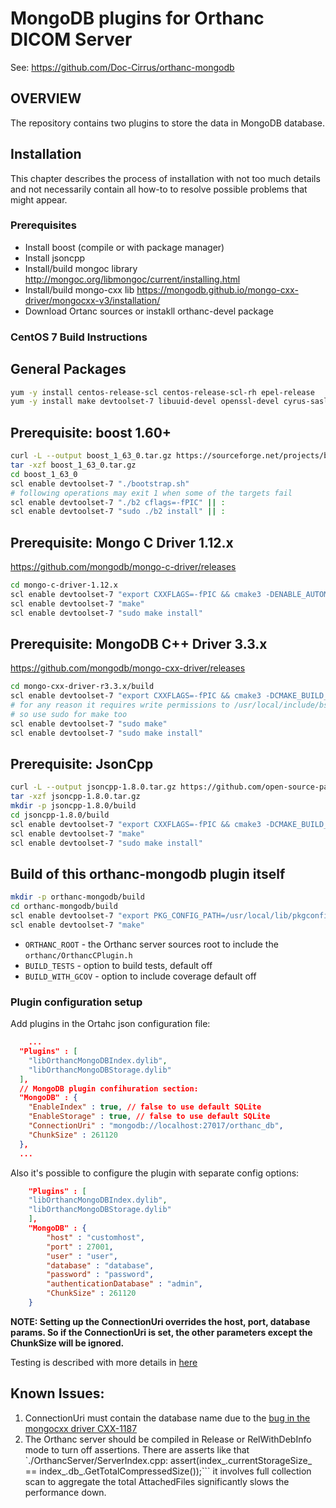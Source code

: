 # MongoDB plugins for Orthanc DICOM Server

See: https://github.com/Doc-Cirrus/orthanc-mongodb

## OVERVIEW
The repository contains two plugins to store the data in MongoDB database.

## Installation

This chapter describes the process of installation with not too much details and not necessarily contain all how-to to resolve possible problems that might appear.

### Prerequisites
- Install boost (compile or with package manager)
- Install jsoncpp
- Install/build mongoc library http://mongoc.org/libmongoc/current/installing.html
- Install/build mongo-cxx lib https://mongodb.github.io/mongo-cxx-driver/mongocxx-v3/installation/
- Download Ortanc sources or instakll orthanc-devel package

### CentOS 7 Build Instructions

## General Packages
```bash
yum -y install centos-release-scl centos-release-scl-rh epel-release
yum -y install make devtoolset-7 libuuid-devel openssl-devel cyrus-sasl-devel cmake3 zlib-devel
```

## Prerequisite: boost 1.60+
```bash
curl -L --output boost_1_63_0.tar.gz https://sourceforge.net/projects/boost/files/boost/1.63.0/boost_1_63_0.tar.gz/download
tar -xzf boost_1_63_0.tar.gz
cd boost_1_63_0
scl enable devtoolset-7 "./bootstrap.sh"
# following operations may exit 1 when some of the targets fail
scl enable devtoolset-7 "./b2 cflags=-fPIC" || :
scl enable devtoolset-7 "sudo ./b2 install" || :
```

## Prerequisite: Mongo C Driver 1.12.x
https://github.com/mongodb/mongo-c-driver/releases
```bash
cd mongo-c-driver-1.12.x
scl enable devtoolset-7 "export CXXFLAGS=-fPIC && cmake3 -DENABLE_AUTOMATIC_INIT_AND_CLEANUP=OFF -DCMAKE_BUILD_TYPE=Release"
scl enable devtoolset-7 "make"
scl enable devtoolset-7 "sudo make install"
```

## Prerequisite: MongoDB C++ Driver 3.3.x
https://github.com/mongodb/mongo-cxx-driver/releases
```bash
cd mongo-cxx-driver-r3.3.x/build
scl enable devtoolset-7 "export CXXFLAGS=-fPIC && cmake3 -DCMAKE_BUILD_TYPE=Release -DCMAKE_INSTALL_PREFIX=/usr/local -DLIBBSON_DIR=/usr/local -DLIBMONGOC_DIR=/usr/local .."
# for any reason it requires write permissions to /usr/local/include/bsoncxx/v_noabi/bsoncxx/third_party/mnmlstc/share/cmake/core
# so use sudo for make too
scl enable devtoolset-7 "sudo make"
scl enable devtoolset-7 "sudo make install"
```

## Prerequisite: JsonCpp
```bash
curl -L --output jsoncpp-1.8.0.tar.gz https://github.com/open-source-parsers/jsoncpp/archive/1.8.0.tar.gz
tar -xzf jsoncpp-1.8.0.tar.gz
mkdir -p jsoncpp-1.8.0/build
cd jsoncpp-1.8.0/build
scl enable devtoolset-7 "export CXXFLAGS=-fPIC && cmake3 -DCMAKE_BUILD_TYPE=Release .."
scl enable devtoolset-7 "make"
scl enable devtoolset-7 "sudo make install"
```

## Build of this orthanc-mongodb plugin itself
```bash
mkdir -p orthanc-mongodb/build
cd orthanc-mongodb/build
scl enable devtoolset-7 "export PKG_CONFIG_PATH=/usr/local/lib/pkgconfig && cmake3 -DCMAKE_BUILD_TYPE=Release -DORTHANC_ROOT=/usr/include .."
scl enable devtoolset-7 "make"
```

* ```ORTHANC_ROOT``` - the Orthanc server sources root to include the ```orthanc/OrthancCPlugin.h```
* ```BUILD_TESTS``` - option to build tests, default off
* ```BUILD_WITH_GCOV``` - option to include coverage default off

### Plugin configuration setup

Add plugins in the Ortahc json configuration file:

```json
    ...
  "Plugins" : [
    "libOrthancMongoDBIndex.dylib",
    "libOrthancMongoDBStorage.dylib"
  ],
  // MongoDB plugin confihuration section:
  "MongoDB" : {
    "EnableIndex" : true, // false to use default SQLite 
    "EnableStorage" : true, // false to use default SQLite 
    "ConnectionUri" : "mongodb://localhost:27017/orthanc_db",
    "ChunkSize" : 261120
  },
  ...
```

Also it's possible to configure the plugin with separate config options:

```json
    "Plugins" : [
    "libOrthancMongoDBIndex.dylib",
    "libOrthancMongoDBStorage.dylib"
    ],
    "MongoDB" : {
        "host" : "customhost",
        "port" : 27001,
        "user" : "user",
        "database" : "database",
        "password" : "password",
        "authenticationDatabase" : "admin",
        "ChunkSize" : 261120
    }
```

**NOTE: Setting up the ConnectionUri overrides the host, port, database params. So if the ConnectionUri is set, the other parameters except the ChunkSize will be ignored.**

Testing is described with more details in [here](doc/testing.md)

## Known Issues:

1. ConnectionUri must contain the database name due to the [bug in the mongocxx driver CXX-1187](https://jira.mongodb.org/browse/CXX-1187)
2. The Orthanc server should be compiled in Release or RelWithDebInfo mode to turn off assertions. There are asserts like that 
   `./OrthancServer/ServerIndex.cpp:      assert(index_.currentStorageSize_ == index_.db_.GetTotalCompressedSize());``` it involves full collection scan 
   to aggregate the total AttachedFiles significantly slows the performance down. 




